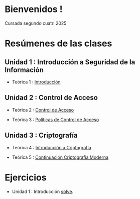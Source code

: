 # Bienvenidos !
Cursada segundo cuatri 2025

# Resúmenes de las clases  

## Unidad 1 : Introducción a Seguridad de la Información
- Teórica 1 : [ Introducción](https://github.com/ToniusRetonius/SegInf/blob/main/Te%C3%B3ricas/T1/Resumen%20T1.pdf)

## Unidad 2 : Control de Acceso
- Teórica 2 : [ Control de Acceso](https://github.com/ToniusRetonius/SegInf/blob/main/Te%C3%B3ricas/T2/Resumen%20T2.pdf)

- Teórica 3 : [ Políticas de Control de Acceso](https://github.com/ToniusRetonius/SegInf/blob/main/Te%C3%B3ricas/T3/Resumen%20T3.pdf)

## Unidad 3 : Criptografía

- Teórica 4 : [ Introducción a Criptografía](https://github.com/ToniusRetonius/SegInf/blob/main/Te%C3%B3ricas/T4/Resumen%20T4.pdf)

- Teórica 5 : [ Continuación Criptografía Moderna](https://github.com/ToniusRetonius/SegInf/blob/main/Te%C3%B3ricas/T5/Resumen%20T5.pdf)
# Ejercicios

- Unidad 1 : Introducción [ solve](https://github.com/ToniusRetonius/SegInf/blob/main/Gu%C3%ADas/1/solve.pdf).